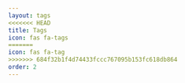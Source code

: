 ```yaml
---
layout: tags
<<<<<<< HEAD
title: Tags
icon: fas fa-tags
=======
icon: fas fa-tag
>>>>>>> 684f32b1f4d74433fccc767095b153fc618db864
order: 2
---
```

